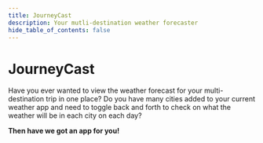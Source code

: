 ```yaml
---
title: JourneyCast
description: Your mutli-destination weather forecaster
hide_table_of_contents: false
---
```


# JourneyCast

Have you ever wanted to view the weather forecast for your multi-destination trip in one place? Do you have many cities added to your current weather app and need to toggle back and forth to check on what the weather will be in each city on each day?

**Then have we got an app for you!**